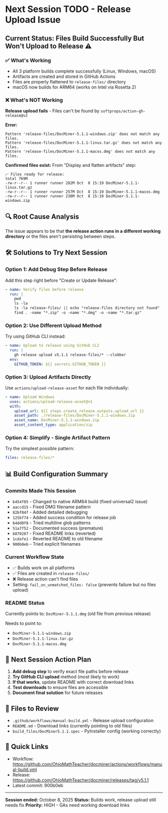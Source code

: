 # Next Session TODO - Release Upload Issue

## Current Status: Files Build Successfully But Won't Upload to Release ⚠️

### ✅ What's Working
- All 3 platform builds complete successfully (Linux, Windows, macOS)
- Artifacts are created and stored in GitHub Actions
- Files are properly flattened to `release-files/` directory
- macOS now builds for ARM64 (works on Intel via Rosetta 2)

### ❌ What's NOT Working
**Release upload fails** - Files can't be found by `softprops/action-gh-release@v2`

**Error:**
```
Pattern 'release-files/DocMiner-5.1.1-windows.zip' does not match any files.
Pattern 'release-files/DocMiner-5.1.1-linux.tar.gz' does not match any files.
Pattern 'release-files/DocMiner-5.1.1-macos.dmg' does not match any files.
```

**Confirmed files exist:**
From "Display and flatten artifacts" step:
```
✅ Files ready for release:
total 769M
-rw-r--r-- 1 runner runner 282M Oct  8 15:19 DocMiner-5.1.1-linux.tar.gz
-rw-r--r-- 1 runner runner 257M Oct  8 15:19 DocMiner-5.1.1-macos.dmg
-rw-r--r-- 1 runner runner 230M Oct  8 15:19 DocMiner-5.1.1-windows.zip
```

## 🔍 Root Cause Analysis

The issue appears to be that **the release action runs in a different working directory** or the files aren't persisting between steps.

## 🛠️ Solutions to Try Next Session

### Option 1: Add Debug Step Before Release
Add this step right before "Create or Update Release":
```yaml
- name: Verify files before release
  run: |
    pwd
    ls -la
    ls -la release-files/ || echo "release-files directory not found"
    find . -name "*.zip" -o -name "*.dmg" -o -name "*.tar.gz"
```

### Option 2: Use Different Upload Method
Try using GitHub CLI instead:
```yaml
- name: Upload to release using GitHub CLI
  run: |
    gh release upload v5.1.1 release-files/* --clobber
  env:
    GITHUB_TOKEN: ${{ secrets.GITHUB_TOKEN }}
```

### Option 3: Upload Artifacts Directly
Use `actions/upload-release-asset` for each file individually:
```yaml
- name: Upload Windows
  uses: actions/upload-release-asset@v1
  with:
    upload_url: ${{ steps.create_release.outputs.upload_url }}
    asset_path: ./release-files/DocMiner-5.1.1-windows.zip
    asset_name: DocMiner-5.1.1-windows.zip
    asset_content_type: application/zip
```

### Option 4: Simplify - Single Artifact Pattern
Try the simplest possible pattern:
```yaml
files: release-files/*
```

## 📊 Build Configuration Summary

### Commits Made This Session
- `b454f05` - Changed to native ARM64 build (fixed universal2 issue)
- `aaccd15` - Fixed DMG filename pattern
- `82bf04f` - Added detailed debugging
- `125bf74` - Added success condition for release job
- `64dd0f8` - Tried multiline glob patterns
- `51a7f52` - Documented success (premature)
- `b870207` - Fixed README links (reverted)
- `1cdafe1` - Reverted README to old filename
- `900b0eb` - Tried explicit filenames

### Current Workflow State
- ✅ Builds work on all platforms
- ✅ Files are created in `release-files/`
- ❌ Release action can't find files
- Setting: `fail_on_unmatched_files: false` (prevents failure but no files upload)

### README Status
Currently points to: `DocMiner-5.1.1.dmg` (old file from previous release)

Needs to point to:
- `DocMiner-5.1.1-windows.zip`
- `DocMiner-5.1.1-linux.tar.gz`
- `DocMiner-5.1.1-macos.dmg`

## 🎯 Next Session Action Plan

1. **Add debug step** to verify exact file paths before release
2. **Try GitHub CLI upload** method (most likely to work)
3. **If that works**, update README with correct download links
4. **Test downloads** to ensure files are accessible
5. **Document final solution** for future releases

## 📝 Files to Review
- `.github/workflows/manual-build.yml` - Release upload configuration
- `README.md` - Download links (currently pointing to old files)
- `build_files/DocMiner5.1.1.spec` - PyInstaller config (working correctly)

## 🔗 Quick Links
- Workflow: https://github.com/OhioMathTeacher/docminer/actions/workflows/manual-build.yml
- Release: https://github.com/OhioMathTeacher/docminer/releases/tag/v5.1.1
- Latest commit: 900b0eb

---

**Session ended:** October 8, 2025
**Status:** Builds work, release upload still needs fix
**Priority:** HIGH - GAs need working download links
